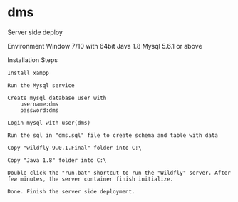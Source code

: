 # dms

Server side deploy

Environment
	Window 7/10 with 64bit
	Java 1.8
	Mysql 5.6.1 or above
	

Installation Steps
	
	Install xampp 

	Run the Mysql service
	
	Create mysql database user with 
		username:dms
		password:dms
	
	Login mysql with user(dms)
	
	Run the sql in "dms.sql" file to create schema and table with data 
	
	Copy "wildfly-9.0.1.Final" folder into C:\
	
	Copy "Java 1.8" folder into C:\
	
	Double click the "run.bat" shortcut to run the "Wildfly" server. After few minutes, the server container finish initialize.
	
	Done. Finish the server side deployment.